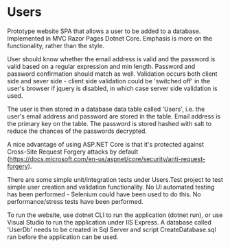 # Users
Prototype website SPA that allows a user to be added to a database. Implemented in MVC Razor Pages Dotnet Core. Emphasis is more on the functionality, rather than the style.

User should know whether the email address is valid and the password is valid based on a regular expression and min length. Password and password confirmation should match as well. Validation occurs both client side and sever side - client side validation could be 'switched off' in the user's browser if jquery is disabled, in which case server side validation is used.

The user is then stored in a database data table called 'Users', i.e. the user's email address and password are stored in the table. Email address is the primary key on the table. The password is stored hashed with salt to reduce the chances of the passwords decrypted. 

A nice advantage of using ASP.NET Core is that it's protected against Cross-Site Request Forgery attacks by default (https://docs.microsoft.com/en-us/aspnet/core/security/anti-request-forgery).


There are some simple unit/integration tests under Users.Test project to test simple user creation and validation functionality. No UI automated testing has been performed - Selenium could have been used to do this. No performance/stress tests have been performed.

To run the website, use dotnet CLI to run the application (dotnet run), or use Visual Studio to run the application under IIS Express. A database called 'UserDb' needs to be created in Sql Server and script CreateDatabase.sql ran before the application can be used. 
